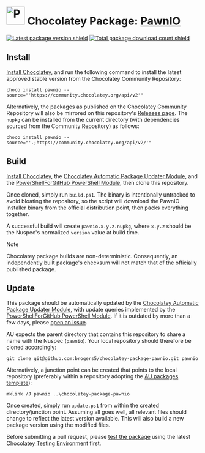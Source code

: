 ﻿<!--markdownlint-disable-next-line MD033 MD045 -->
# <img src="https://cdn.jsdelivr.net/gh/brogers5/chocolatey-package-pawnio@b79ae1a797ce5b7cfcfaf37b228322b1c1c620aa/pawnio.png" width="48" height="48" alt="PawnIO icon"/> Chocolatey Package: [PawnIO](https://community.chocolatey.org/packages/pawnio)

[![Latest package version shield](https://img.shields.io/chocolatey/v/pawnio.svg)](https://community.chocolatey.org/packages/pawnio)
[![Total package download count shield](https://img.shields.io/chocolatey/dt/pawnio.svg)](https://community.chocolatey.org/packages/pawnio)

## Install

[Install Chocolatey](https://chocolatey.org/install), and run the following command to install the latest approved stable version from the Chocolatey Community Repository:

```shell
choco install pawnio --source="'https://community.chocolatey.org/api/v2'"
```

Alternatively, the packages as published on the Chocolatey Community Repository will also be mirrored on this repository's [Releases page](https://github.com/brogers5/chocolatey-package-pawnio/releases). The `nupkg` can be installed from the current directory (with dependencies sourced from the Community Repository) as follows:

```shell
choco install pawnio --source="'.;https://community.chocolatey.org/api/v2/'"
```

## Build

[Install Chocolatey](https://chocolatey.org/install), the [Chocolatey Automatic Package Updater Module](https://github.com/majkinetor/au), and the [PowerShellForGitHub PowerShell Module](https://github.com/microsoft/PowerShellForGitHub), then clone this repository.

Once cloned, simply run `build.ps1`. The binary is intentionally untracked to avoid bloating the repository, so the script will download the PawnIO installer binary from the official distribution point, then packs everything together.

A successful build will create `pawnio.x.y.z.nupkg`, where `x.y.z` should be the Nuspec's normalized `version` value at build time.

>[!Note]
>Chocolatey package builds are non-deterministic. Consequently, an independently built package's checksum will not match that of the officially published package.

## Update

This package should be automatically updated by the [Chocolatey Automatic Package Updater Module](https://github.com/majkinetor/au), with update queries implemented by the [PowerShellForGitHub PowerShell Module](https://github.com/microsoft/PowerShellForGitHub). If it is outdated by more than a few days, please [open an issue](https://github.com/brogers5/chocolatey-package-pawnio/issues).

AU expects the parent directory that contains this repository to share a name with the Nuspec (`pawnio`). Your local repository should therefore be cloned accordingly:

```shell
git clone git@github.com:brogers5/chocolatey-package-pawnio.git pawnio
```

Alternatively, a junction point can be created that points to the local repository (preferably within a repository adopting the [AU packages template](https://github.com/majkinetor/au-packages-template)):

```shell
mklink /J pawnio ..\chocolatey-package-pawnio
```

Once created, simply run `update.ps1` from within the created directory/junction point. Assuming all goes well, all relevant files should change to reflect the latest version available. This will also build a new package version using the modified files.

Before submitting a pull request, please [test the package](https://docs.chocolatey.org/en-us/community-repository/moderation/package-verifier#steps-for-each-package) using the latest [Chocolatey Testing Environment](https://github.com/chocolatey-community/chocolatey-test-environment) first.
